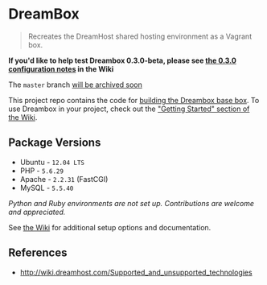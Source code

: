 DreamBox
========

> Recreates the DreamHost shared hosting environment as a Vagrant box.

**If you'd like to help test Dreambox 0.3.0-beta, please see [the 0.3.0 configuration notes](../../wiki/0.3.0) in the Wiki**

The `master` branch [will be archived soon](../../issues/64)

This project repo contains the code for [building the Dreambox base box][wiki_build]. To use Dreambox in your project, check out the ["Getting Started" section of the Wiki][getting_started].

## Package Versions

- Ubuntu - `12.04 LTS`
- PHP - `5.6.29`
- Apache - `2.2.31` (FastCGI)
- MySQL - `5.5.40`

_Python and Ruby environments are not set up. Contributions are welcome and appreciated._

See [the Wiki][getting_started] for additional setup options and documentation.

## References

- http://wiki.dreamhost.com/Supported_and_unsupported_technologies

[getting_started]: ../../wiki/Home
[wiki_build]: ../../wiki/Building-Dreambox
[upgrading_dreambox]: ../../wiki/Upgrading-Dreambox
